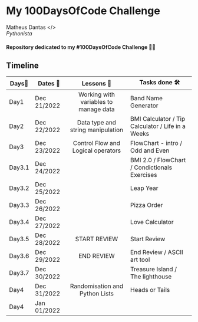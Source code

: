 # My **100DaysOfCode** Challenge

  Matheus Dantas </> <br>
 *Pythonista*

#### Repository dedicated to my **#100DaysOfCode** Challenge 🐍🔥

**Timeline**
-------------------------------------------------------------------------------
Days📌  |Dates 📅    |Lessons 🧠                          |Tasks done 🛠 
--------|------------|:-------------------------------------:|-------------------
Day1    |Dec 21/2022 |Working with variables to manage data| Band Name Generator
Day2    |Dec 22/2022 |Data type and string manipulation    | BMI Calculator / Tip Calculator / Life in a Weeks
Day3    |Dec 23/2022 |Control Flow and Logical operators   | FlowChart - intro / Odd and Even 
Day3.1  |Dec 24/2022 |                                     | BMI 2.0 / FlowChart / Condictionals Exercises
Day3.2  |Dec 25/2022 |                                     | Leap Year
Day3.3  |Dec 26/2022 |                                     | Pizza Order
Day3.4  |Dec 27/2022 |                                     | Love Calculator
Day3.5  |Dec 28/2022 |           START REVIEW              | Start Review 
Day3.6  |Dec 29/2022 |           END REVIEW                | End Review / ASCII art tool
Day3.7  |Dec 30/2022 |                                     | Treasure Island / The lighthouse
Day4    |Dec 31/2022 |Randomisation and Python Lists       | Heads or Tails
Day4    |Jan 01/2022 |                                     | 
